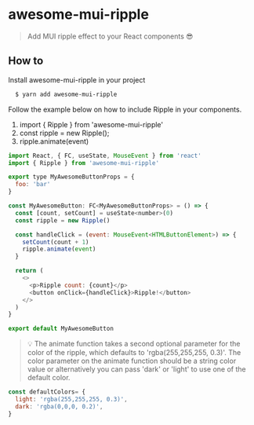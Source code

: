 # awesome-mui-ripple

> Add MUI ripple effect to your React components 😎

## How to

Install awesome-mui-ripple in your project
```bash
  $ yarn add awesome-mui-ripple
```

Follow the example below on how to include Ripple in your components.
1. import { Ripple } from 'awesome-mui-ripple'
2. const ripple = new Ripple();
3. ripple.animate(event)   

```javascript
import React, { FC, useState, MouseEvent } from 'react'
import { Ripple } from 'awesome-mui-ripple'

export type MyAwesomeButtonProps = {
  foo: 'bar'
}

const MyAwesomeButton: FC<MyAwesomeButtonProps> = () => {
  const [count, setCount] = useState<number>(0)
  const ripple = new Ripple()

  const handleClick = (event: MouseEvent<HTMLButtonElement>) => {
    setCount(count + 1)
    ripple.animate(event)
  }

  return (
    <>
      <p>Ripple count: {count}</p>
      <button onClick={handleClick}>Ripple!</button>
    </>
  )
}

export default MyAwesomeButton
```

> 💡 The animate function takes a second optional parameter for the color of the ripple, which defaults to 'rgba(255,255,255, 0.3)'.
> The color parameter on the animate function should be a string color value or alternatively you can pass 'dark' or 'light' to use one of the default color.

```javascript
const defaultColors= {
  light: 'rgba(255,255,255, 0.3)',
  dark: 'rgba(0,0,0, 0.2)',
}
```
